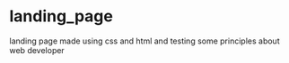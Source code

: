 # landing_page
landing page made using css and html and testing some principles about web developer
